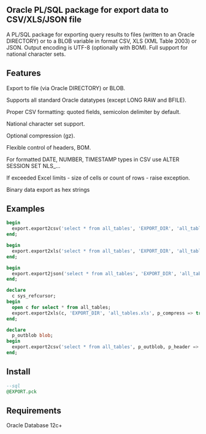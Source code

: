 ## Oracle PL/SQL package for export data to CSV/XLS/JSON file

A PL/SQL package for exporting query results to files (written to an Oracle DIRECTORY) or to a BLOB variable in format CSV, XLS (XML Table 2003) or JSON.
Output encoding is UTF-8 (optionally with BOM). Full support for national character sets.



## Features

Export to file (via Oracle DIRECTORY) or BLOB.

Supports all standard Oracle datatypes (except LONG RAW and BFILE).

Proper CSV formatting: quoted fields, semicolon delimiter by default.

National character set support.

Optional compression (gz).

Flexible control of headers, BOM.

For formatted DATE, NUMBER, TIMESTAMP types in CSV use ALTER SESSION SET NLS_...

If exceeded Excel limits - size of cells or count of rows - raise exception.

Binary data export as hex strings



## Examples

```SQL
begin 
  export.export2csv('select * from all_tables', 'EXPORT_DIR', 'all_tables.csv'); 
end;

begin 
  export.export2xls('select * from all_tables', 'EXPORT_DIR', 'all_tables.xls'); 
end;

begin 
  export.export2json('select * from all_tables', 'EXPORT_DIR', 'all_tables.json', p_compress => true); 
end;

declare
  c sys_refcursor; 
begin
  open c for select * from all_tables; 
  export.export2xls(c, 'EXPORT_DIR', 'all_tables.xls', p_compress => true);
end;

declare
  p_outblob blob;
begin 
  export.export2csv('select * from all_tables', p_outblob, p_header => false, p_bom => false, p_compress => false); 
end;
```



## Install

```SQL
--sql
@EXPORT.pck
```



## Requirements

Oracle Database 12c+

